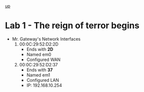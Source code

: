 [up](./index.md)

# Lab 1 - The reign of terror begins

- Mr. Gateway's Network Interfaces
    1. 00:0C:29:52:D2:2D
        - Ends with **2D**
        - Named em0
        - Configured WAN
    2. 00:0C:29:52:D2:37
        - Ends with **37**
        - Named em1
        - Configured LAN
        - IP: 192.168.10.254
